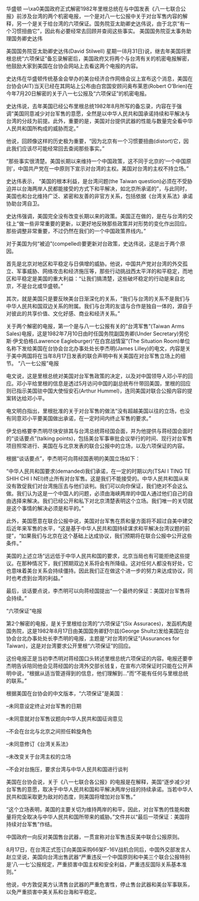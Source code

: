 华盛顿 —\xa0美国政府正式解密1982年里根总统在与中国发表《八一七联合公报》前涉及台湾的两个机密电报，一个是对八一七公报中关于对台军售内容的解释，另一个是关于给台湾的六项保证。国务院亚太助卿史达伟说，由于北京“有一个习惯扭曲它”，因此有必要经常去回顾并查阅这些事实。 美国国务院亚太事务助理国务卿史达伟

美国国务院亚太助卿史达伟(David Stilwell) 星期一(8月31日)说，继去年美国将里根总统“六项保证”备忘录解密后，美国政府又将两个与台湾有关的机密电报解密，他鼓励大家到美国在台协会网站上去看这两个电报的内容。

史达伟在华盛顿传统基金会举办的美台经济合作网络会议上宣布这个消息，美国在台协会(AIT)当天已经在其网站上公布由白宫国安顾问奥布莱恩(Robert O’Brien)在今年7月20日解密的关于八一七公报及“六项保证”的机密电报。

史达伟说，去年美国已经公布里根总统1982年8月所写的备忘录，内容在于强调“美国同意减少对台军售的意愿，全然是以中华人民共和国承诺持续和平解决与台湾的分歧为前提。此外，重要的是，美国对台提供武器的性能与数量完全看中华人民共和国所构成的威胁而定。”

他说，回顾像这样的历史极为重要，“因为北京有一个习惯要扭曲(distort)它，因此我们应该尽可能经常回去查阅那些事实。”

“那些事实很清楚。美国长期以来维持一个中国政策，这不同于北京的‘一个中国原则’，中国共产党在一中原则下宣示对台湾的主权。美国对台湾的主权不持立场。”

史达伟表示， “美国的根本利益，是台湾问题(the Taiwan question)必须在不受胁迫并以台海两岸人民都能接受的方式下和平解决，如北京所承诺的”，与此同时，美国也和台北维持广泛、紧密和友善的非官方关系，包括依据《台湾关系法》承诺协助台湾自卫。

史达伟强调，美国完全没有改变长期以来的政策。美国正在做的，是在与台湾的交往上“做一些非常重要的更新，以更好地反映那些政策并对形势的变化作出回应。那些调整非常重要，不过仍然在我们的一个中国政策界线内。”

对于美国为何“被迫”(compelled)要更新对台政策，史达伟说，这是出于两个原因。

首先是北京对地区和平稳定与日俱增的威胁。他说，中国共产党对台湾的外交孤立、军事威胁、网络攻击和经济施压等，那些行动挑战西太平洋的和平稳定，而地区和平稳定是美国的重大利益：“让我们搞清楚，这些破坏稳定的行动是来自北京，不是台北或华盛顿。”

其次，就是美国只是要反映美台日渐深化的关系，“我们与台湾的关系不是我们与中华人民共和国双边关系的附属。我们与台湾的友谊与合作是独自一体的，源自于对彼此的共享价值、文化好感、商业和经济关系。”

关于两个解密的电报，第一个是与八一七公报有关的“台湾军售”(Taiwan Arms Sales)电报，这是1982年7月10日由时任国务院副国务卿(Under Secretary)劳伦斯·伊戈伯格(Lawrence Eagleburger)“在白宫战情室”(The Situation Room)单位名称下发给美国在台协会台北办事处处长李杰明(James Lilley)的电文，内容是关于美中两国将在当年8月17日发表的联合声明中有关美国在对台军售立场上的细节。 “八一七公报”电报

电文说，这是里根总统对美国对台军售政策的决定，以及对中国领导人邓小平的回应。邓小平给里根的信息是透过5月访问中国的副总统布什带回美国，里根的回应则已指示美国驻中国大使恒安石(Arthur Hummel)，连同美国对联合公报内容的提案转达给邓小平。

电文明白指出，里根批准的关于对台军售的做法“没有超越美国以往的立场，也没有同意邓小平要美国做出承诺，在一定时间内终止军售的要求。”

伊戈伯格要李杰明尽快安排其与台湾总统蒋经国会面，并为他提供与蒋经国会面时的“谈话要点”(talking points)，包括美台军事审批会议举行的时间、现行对台军售项目照常进行、美国在与北京发表的联合公报中的立场，以及六项保证的内容。

根据“谈话要点”，李杰明可向蒋经国表明的美国立场如下：

“中华人民共和国要求(demanded)我们承诺，在一定的时期以内(TSAI I TING TE SHIH CHI I NEI)终止所有对台军售。这是我们不能接受的。中华人民共和国从来没有敦促我们对台湾施压去与他们谈判。我们可以向你保证，我们绝对不会这么做。我们认为这是一个中国人的问题，必须由海峡两岸的中国人通过他们自己的自由选择来解决。我们已经公开和私下对北京清楚表明这个立场。我们唯一的关切就是这个事情的解决必须是和平的。”

此外，美国愿意在联合公报中说，美国对台军售在质和量方面将不超过自美中建交后近年来军售的水平，“这是基于中华人民共和国持续谋求和平解决台湾议题的前提”，“如果我们与北京在这个基础上达成协议，我们预期将在联合公报中公开这些条件。”

美国的上述立场“远远低于中华人民共和国的要求，北京当局也有可能拒绝这些提议。在那种情况下，我们预期双边关系将会有所降级。这对任何人都没有好处，它也意味着美台关系会持续僵持。因此我们正在做这个进一步的努力来达成协议，同时也考虑到台湾的利益。”

最后，谈话要点说，李杰明可以向蒋经国提出“一个最终的保证：美国对台军售将会持续。”

&#8220;六项保证“电报

第2个解密的电报，是关于里根给台湾的“六项保证”(Six Assuraces)，发函机构是国务院，这是1982年8月17日由美国国务卿舒尔兹(George Shultz)发给美国在台协会台北办事处处长李杰明的电报，主题是“对台湾的保证”(Assurances for Taiwan)，这是对台湾要求公开里根“六项保证”的回应。

这份电报正是当初李杰明对蒋经国口头转述里根总统六项保证的内容。电报还要李杰明告诉陪同他会见蒋经国的台湾外交部长钱复，在宣布六项保证时只能在公开声明中说，“根据从适当管道得到的信息，他们理解到…”而“不能有任何与里根总统的联系。”

根据美国在台协会的中文版本，“六项保证”是美国：

&#8211;未同意设定终止对台军售的日期

&#8211;未同意就对台军售议题向中华人民共和国征询意见

&#8211;不会在台北与北京之间担任斡旋角色

&#8211;未同意修订《台湾关系法》

&#8211;未改变关于台湾主权的立场

&#8211;不会对台施压，要求台湾与中华人民共和国进行谈判

美国在台协会说，关于《八一七联合各公报》的电报是在解释，美国“逐步减少对台军售的意愿，取决于中华人民共和国和平解决两岸分歧的持续承诺。当若中华人民共和国采取更为敌对的态度，则美国将增加对台军售。”

“这个立场表明，美国的主要关切为维持两岸的和平，因此，对台军售的性能和数量将完全取决与中华人民共和国所带来的威胁。”文件并以“最后一项保证：美国将持续对台军售”作结。

中国政府一向反对美国售台武器，一贯宣称对台军售违反美中联合公报原则。

8月17日，在台湾正式签订向美国采购66架F-16V战机合同后，中国外交部发言人赵立坚说，美国向台湾出售武器“严重违反一个中国原则和中美三个联合公报特别是‘八·一七’公报规定，严重损害中国主权和安全利益，严重违反国际关系基本准则。”

他说，中方敦促美方认清售台武器的严重危害性，停止售台武器和美台军事联系，以免严重损害中美关系和台海和平稳定。 
